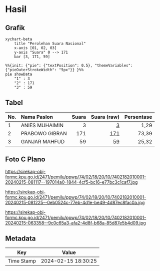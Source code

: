 # Hasil

## Grafik

```mermaid
xychart-beta
    title "Perolehan Suara Nasional"
    x-axis [01, 02, 03]
    y-axis "Suara" 0 --> 171
    bar [3, 171, 59]
```

```mermaid
%%{init: {"pie": {"textPosition": 0.5}, "themeVariables": {"pieOuterStrokeWidth": "5px"}} }%%
pie showData
    "1" : 3
    "2" : 171
    "3" : 59
```

## Tabel

| No. | Nama Paslon    | Suara | Suara (raw) | Persentase |
|:--- |:-------------- | -----:| -----------:| ----------:|
| 1   | ANIES MUHAIMIN | 3     | [3][p-1]    | 1,29       |
| 2   | PRABOWO GIBRAN | 171   | [171][p-2]  | 73,39      |
| 3   | GANJAR MAHFUD  | 59    | [59][p-3]   | 25,32      |


[p-1]: https://github.com/gigit-pemilu/pemilu-2024/blob/main/pilpres/hitung-suara/sub/74-sulawesi-tenggara/sub/02-konawe/sub/18-uepai/sub/2010-tawamelewe/sub/001-tps/sub/paslon-1.txt
[p-2]: https://github.com/gigit-pemilu/pemilu-2024/blob/main/pilpres/hitung-suara/sub/74-sulawesi-tenggara/sub/02-konawe/sub/18-uepai/sub/2010-tawamelewe/sub/001-tps/sub/paslon-2.txt
[p-3]: https://github.com/gigit-pemilu/pemilu-2024/blob/main/pilpres/hitung-suara/sub/74-sulawesi-tenggara/sub/02-konawe/sub/18-uepai/sub/2010-tawamelewe/sub/001-tps/sub/paslon-3.txt

## Foto C Plano

https://sirekap-obj-formc.kpu.go.id/2471/pemilu/ppwp/74/02/18/20/10/7402182010001-20240215-081117--197014a0-1844-4cf5-bc16-e77bc3c1caf7.jpg

https://sirekap-obj-formc.kpu.go.id/2471/pemilu/ppwp/74/02/18/20/10/7402182010001-20240215-081225--0eb0524c-77eb-4d1e-be49-4d87ec8fac0a.jpg

https://sirekap-obj-formc.kpu.go.id/2471/pemilu/ppwp/74/02/18/20/10/7402182010001-20240215-063358--9c0c65a3-afa2-4d8f-b68a-85d87e5b4d09.jpg


## Metadata

| Key        | Value               |
| ---------- | ------------------- |
| Time Stamp | 2024-02-15 18:30:25 |



